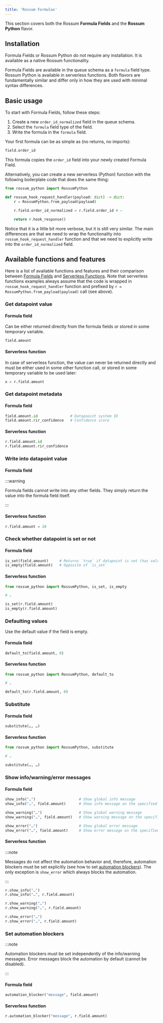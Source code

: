 ```yaml
---
title: 'Rossum Formulas'
---
```


This section covers both the Rossum **Formula Fields** and the **Rossum Python** flavor.

## Installation

Formula Fields or Rossum Python do not require any installation. It is available as a native Rossum functionality.

Formula Fields are available in the queue schema as a `formula` field type. Rossum Python is available in serverless functions. Both flavors are fundamentally similar and differ only in how they are used with minimal syntax differences.

## Basic usage

To start with Formula Fields, follow these steps:

1. Create a new `order_id_normalized` field in the queue schema.
1. Select the `formula` field type of the field.
1. Write the formula in the `formula` field.

Your first formula can be as simple as (no returns, no imports):

```py
field.order_id
```

This formula copies the `order_id` field into your newly created Formula Field.

Alternatively, you can create a new serverless (Python) function with the following boilerplate code that does the same thing:

```py
from rossum_python import RossumPython

def rossum_hook_request_handler(payload: dict) -> dict:
    r = RossumPython.from_payload(payload)

    r.field.order_id_normalized = r.field.order_id # ←

    return r.hook_response()
```

Notice that it is a little bit more verbose, but it is still very similar. The main differences are that we need to wrap the functionality into `rossum_hook_request_handler` function and that we need to explicitly write into the `order_id_normalized` field.

## Available functions and features

Here is a list of available functions and features and their comparison between [Formula Fields](./formula-fields.md) and [Serverless Functions](./serverless-functions.md). Note that serverless functions examples always assume that the code is wrapped in `rossum_hook_request_handler` function and prefixed by `r = RossumPython.from_payload(payload)` call (see above).

### Get datapoint value

#### Formula field

Can be either returned directly from the formula fields or stored in some temporary variable.

```py
field.amount
```

#### Serverless function

In case of serverless function, the value can never be returned directly and must be either used in some other function call, or stored in some temporary variable to be used later:

```py
x = r.field.amount
```

### Get datapoint metadata

#### Formula field

```py
field.amount.id               # Datapooint system ID
field.amount.rir_confidence   # Confidence score
```

#### Serverless function

```py
r.field.amount.id
r.field.amount.rir_confidence
```

### Write into datapoint value

#### Formula field

:::warning

Formula fields cannot write into any other fields. They simply return the value into the formula field itself.

:::

#### Serverless function

```py
r.field.amount = 10
```

### Check whether datapoint is set or not

#### Formula field

```py
is_set(field.amount)     # Returns `true` if datapoint is set (has value)
is_empty(field.amount)   # Opposite of `is_set`
```

#### Serverless function

```py
from rossum_python import RossumPython, is_set, is_empty

# …

is_set(r.field.amount)
is_empty(r.field.amount)
```

### Defaulting values

Use the default value if the field is empty.

#### Formula field

```py
default_to(field.amount, 0)
```

#### Serverless function

```py
from rossum_python import RossumPython, default_to

# …

default_to(r.field.amount, 0)
```

### Substitute

#### Formula field

```py
substitute(…, …)
```

#### Serverless function

```py
from rossum_python import RossumPython, substitute

# …

substitute(…, …)
```

### Show info/warning/error messages

#### Formula field

```py
show_info("…")                    # Show global info message
show_info("…", field.amount)      # Show info message on the specified field

show_warning("…")                 # Show global warning message
show_warning("…", field.amount)   # Show warning message on the specified field

show_error("…")                   # Show global error message
show_error("…", field.amount)     # Show error message on the specified field
```

#### Serverless function

:::note

Messages do not affect the automation behavior and, therefore, automation blockers must be set explicitly (see how to set [automation blockers](#set-automation-blockers)). The only exception is `show_error` which always blocks the automation.

:::

```py
r.show_info("…")
r.show_info("…", r.field.amount)

r.show_warning("…")
r.show_warning("…", r.field.amount)

r.show_error("…")
r.show_error("…", r.field.amount)
```

### Set automation blockers

:::note

Automation blockers must be set independently of the info/warning messages. Error messages block the automation by default (cannot be disabled).

:::

#### Formula field

```py
automation_blocker("message", field.amount)
```

#### Serverless function

```py
r.automation_blocker("message", r.field.amount)
```

